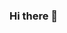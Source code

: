 ### Hi there 👋

<!--
I am currently learning Data science Machine Learning,Here are the models.
-->
